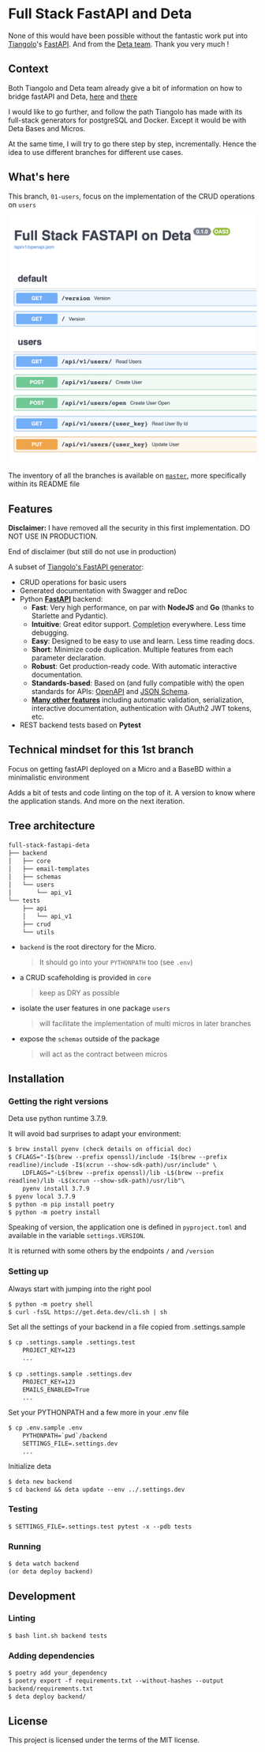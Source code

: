 # Full Stack FastAPI and Deta


None of this would have been possible without the fantastic work put into [Tiangolo](https://github.com/tiangolo)'s [FastAPI](https://github.com/tiangolo/fastapi). And from the [Deta team](https://github.com/deta). Thank you very much !

## Context

Both Tiangolo and Deta team already give a bit of information on how to bridge fastAPI and Deta, [here](https://docs.deta.sh/docs/tutorials/fast-api-guide) and [there](https://fastapi.tiangolo.com/deployment/deta/?h=+deta)

I would like to go further, and follow the path Tiangolo has made with its full-stack generators for postgreSQL and Docker. Except it would be with Deta Bases and Micros.

At the same time, I will try to go there step by step, incrementally. Hence the idea to use different branches for different use cases.

## What's here

This branch, `01-users`, focus on the implementation of the CRUD operations on `users`

![API docs](img/docs_overview.png)

The inventory of all the branches is available on [`master`](https://github.com/ebreton/full-stack-fastapi-deta/tree/master), more specifically within its README file


## Features

**Disclaimer:** I have removed all the security in this first implementation. DO NOT USE IN PRODUCTION.

End of disclaimer (but still do not use in production)

A subset of [Tiangolo's FastAPI generator](https://github.com/tiangolo/full-stack-fastapi-postgresql):

* CRUD operations for basic users
* Generated documentation with Swagger and reDoc
* Python <a href="https://github.com/tiangolo/fastapi" class="external-link" target="_blank">**FastAPI**</a> backend:
    * **Fast**: Very high performance, on par with **NodeJS** and **Go** (thanks to Starlette and Pydantic).
    * **Intuitive**: Great editor support. <abbr title="also known as auto-complete, autocompletion, IntelliSense">Completion</abbr> everywhere. Less time debugging.
    * **Easy**: Designed to be easy to use and learn. Less time reading docs.
    * **Short**: Minimize code duplication. Multiple features from each parameter declaration.
    * **Robust**: Get production-ready code. With automatic interactive documentation.
    * **Standards-based**: Based on (and fully compatible with) the open standards for APIs: <a href="https://github.com/OAI/OpenAPI-Specification" class="external-link" target="_blank">OpenAPI</a> and <a href="http://json-schema.org/" class="external-link" target="_blank">JSON Schema</a>.
    * <a href="https://fastapi.tiangolo.com/features/" class="external-link" target="_blank">**Many other features**</a> including automatic validation, serialization, interactive documentation, authentication with OAuth2 JWT tokens, etc.
* REST backend tests based on **Pytest**


## Technical mindset for this 1st branch

Focus on getting fastAPI deployed on a Micro and a BaseBD within a minimalistic environment

Adds a bit of tests and code linting on the top of it. A version to know where the application stands. And more on the next iteration.

## Tree architecture

    full-stack-fastapi-deta
    ├── backend
    │   ├── core
    │   ├── email-templates
    │   ├── schemas
    │   └── users
    │       └── api_v1
    └── tests
        ├── api
        │   └── api_v1
        ├── crud
        └── utils

- `backend` is the root directory for the Micro.
  > It should go into your `PYTHONPATH` too (see `.env`)
- a CRUD scafeholding is provided in `core`
  > keep as DRY as possible
- isolate the user features in one package `users`
  > will facilitate the implementation of multi micros in later branches
- expose the `schemas` outside of the package
  > will act as the contract between micros


## Installation

### Getting the right versions

Deta use python runtime 3.7.9.

It will avoid bad surprises to adapt your environment:

    $ brew install pyenv (check details on official doc)
    $ CFLAGS="-I$(brew --prefix openssl)/include -I$(brew --prefix readline)/include -I$(xcrun --show-sdk-path)/usr/include" \
        LDFLAGS="-L$(brew --prefix openssl)/lib -L$(brew --prefix readline)/lib -L$(xcrun --show-sdk-path)/usr/lib"\
        pyenv install 3.7.9
    $ pyenv local 3.7.9
    $ python -m pip install poetry
    $ python -m poetry install

Speaking of version, the application one is defined in `pyproject.toml` and available in the variable `settings.VERSION`.

It is returned with some others by the endpoints `/` and `/version` 

### Setting up

Always start with jumping into the right pool

    $ python -m poetry shell
    $ curl -fsSL https://get.deta.dev/cli.sh | sh


Set all the settings of your backend in a file copied from .settings.sample

    $ cp .settings.sample .settings.test
        PROJECT_KEY=123
        ...

    $ cp .settings.sample .settings.dev
        PROJECT_KEY=123
        EMAILS_ENABLED=True
        ...

Set your PYTHONPATH and a few more in your .env file

    $ cp .env.sample .env
        PYTHONPATH=`pwd`/backend
        SETTINGS_FILE=.settings.dev
        ...

Initialize deta

    $ deta new backend
    $ cd backend && deta update --env ../.settings.dev

### Testing

    $ SETTINGS_FILE=.settings.test pytest -x --pdb tests

### Running

    $ deta watch backend
    (or deta deploy backend)


## Development

### Linting

    $ bash lint.sh backend tests

### Adding dependencies

    $ poetry add your_dependency
    $ poetry export -f requirements.txt --without-hashes --output backend/requirements.txt
    $ deta deploy backend/

## License

This project is licensed under the terms of the MIT license.
